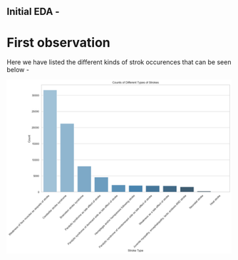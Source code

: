 ## Initial EDA -

# First observation

Here we have listed the different kinds of strok occurences that can be seen below -

![plotone](figs/first.png)


